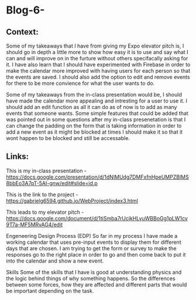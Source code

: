 # Blog-6-

## Context: 
Some of my takeaways that I have from giving my Expo elevator pitch is, I should go in depth a little more to show how easy it is to use and say what I can and will improve on in the furture without others specifacally asking for it. I have also learn that I should have experimented with Firebase in order to make the calendar more improved with having users for each person so that the events are saved. I should also add the option to edit and remove events for there to be more convience for what the user wants to do. 

Some of my takeaways from the in-class presentation would be, I should have made the calendar more appealing and intresting for a user to use it. I should add an edit function as all it can do as of now is to add as many events that someone wants. Some simple features that could be added that was pointed out in some questions after my in-class presenetation is that I can change the padding on the form that is taking information in order to add a new event as it might be blocked at times I should make it so that it wont happen to be blocked and still be accessable.

## Links:

This is my in-class presentation - https://docs.google.com/presentation/d/1dNlMUdg7DMFxfnHpeUMPZBlMS8bbEo3A7pT-5AI-gnw/edit#slide=id.p

This is the link to the project -  https://gabrielg6594.github.io/WebProject/index3.html

This leads to my elevator pitch - https://docs.google.com/document/d/1tiSmba7rUcjkHLyuWBBoGg1pLW1cv9T7a-MF5MRvAG4/edit


Engeneering Design Process (EDP)
So far in my process I have made a working calendar that uses pre-input events to display them for different days that are chosen. I am trying to get the form or survey to make the responses go to the right place in order to go and then come back to put it into the calendar and show a new event.

Skills
Some of the skills that I have is good at understanding physics and the logic behind things of why something happens. So the differences between some forces, how they are affected and different parts that would be important depending on the task.
